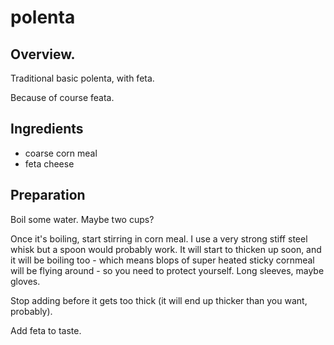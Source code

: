 # polenta

## Overview.

Traditional basic polenta, with feta. 

Because of course feata.

## Ingredients
* coarse corn meal
* feta cheese

## Preparation

Boil some water. Maybe two cups?

Once it's boiling, start stirring in corn meal. I use a very strong stiff steel 
whisk but a spoon would probably work. It will start to thicken up soon, and it will
be boiling too - which means blops of super heated sticky cornmeal will be flying 
around - so you need to protect yourself. Long sleeves, maybe gloves.

Stop adding before it gets too thick (it will end up thicker than you want, probably).

Add feta to taste.





